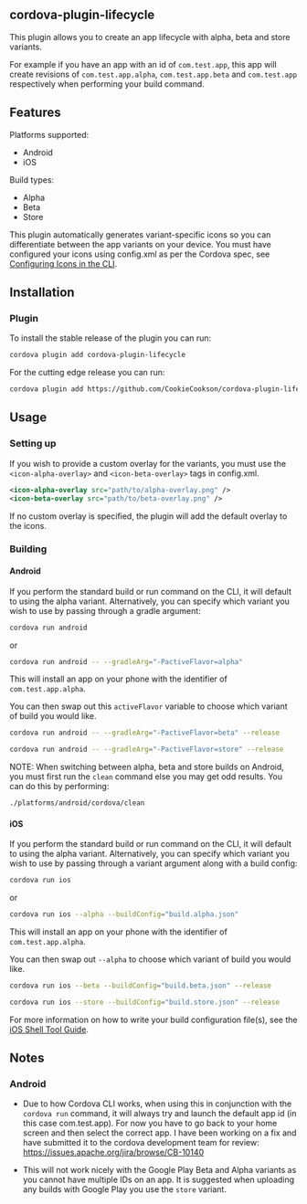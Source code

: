 ## cordova-plugin-lifecycle

This plugin allows you to create an app lifecycle with alpha, beta and store variants.

For example if you have an app with an id of `com.test.app`, this app will create revisions of `com.test.app.alpha`, `com.test.app.beta` and `com.test.app` respectively when performing your build command.

## Features

Platforms supported:
* Android
* iOS

Build types:
* Alpha
* Beta
* Store

This plugin automatically generates variant-specific icons so you can differentiate between the app variants on your device. You must have configured your icons using config.xml as per the Cordova spec, see [Configuring Icons in the CLI](https://cordova.apache.org/docs/en/latest/config_ref/images.html).

## Installation

### Plugin
To install the stable release of the plugin you can run:
```bash
cordova plugin add cordova-plugin-lifecycle
```
For the cutting edge release you can run:
```bash
cordova plugin add https://github.com/CookieCookson/cordova-plugin-lifecycle
```

## Usage

### Setting up
If you wish to provide a custom overlay for the variants, you must use the `<icon-alpha-overlay>` and `<icon-beta-overlay>` tags in config.xml. 
```xml
<icon-alpha-overlay src="path/to/alpha-overlay.png" />
<icon-beta-overlay src="path/to/beta-overlay.png" />
```
If no custom overlay is specified, the plugin will add the default overlay to the icons.

### Building
#### Android
If you perform the standard build or run command on the CLI, it will default to using the alpha variant. Alternatively, you can specify which variant you wish to use by passing through a gradle argument:

```bash
cordova run android
```
or 
```bash
cordova run android -- --gradleArg="-PactiveFlavor=alpha"
```
This will install an app on your phone with the identifier of `com.test.app.alpha`.

You can then swap out this `activeFlavor` variable to choose which variant of build you would like.
```bash
cordova run android -- --gradleArg="-PactiveFlavor=beta" --release
```
```bash
cordova run android -- --gradleArg="-PactiveFlavor=store" --release
```

NOTE: When switching between alpha, beta and store builds on Android, you must first run the `clean` command else you may get odd results. You can do this by performing:
```bash
./platforms/android/cordova/clean
```

#### iOS
If you perform the standard build or run command on the CLI, it will default to using the alpha variant. Alternatively, you can specify which variant you wish to use by passing through a variant argument along with a build config:
```bash
cordova run ios
```
or
```bash
cordova run ios --alpha --buildConfig="build.alpha.json"
```
This will install an app on your phone with the identifier of `com.test.app.alpha`.

You can then swap out `--alpha` to choose which variant of build you would like.
```bash
cordova run ios --beta --buildConfig="build.beta.json" --release
```
```bash
cordova run ios --store --buildConfig="build.store.json" --release
```

For more information on how to write your build configuration file(s), see the [iOS Shell Tool Guide](https://cordova.apache.org/docs/en/dev/guide/platforms/ios/tools.html#signing-the-app).

## Notes
### Android
* Due to how Cordova CLI works, when using this in conjunction with the `cordova run` command, it will always try and launch the default app id (in this case com.test.app). For now you have to go back to your home screen and then select the correct app. I have been working on a fix and have submitted it to the cordova development team for review: https://issues.apache.org/jira/browse/CB-10140

* This will not work nicely with the Google Play Beta and Alpha variants as you cannot have multiple IDs on an app. It is suggested when uploading any builds with Google Play you use the `store` variant.